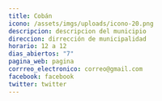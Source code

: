 ```yaml
---
title: Cobán
icono: /assets/imgs/uploads/icono-20.png
descripcion: d﻿escripcion del municipio
direccion: dirrección de municipalidad
horario: 12 a 12
dias_abiertos: "7"
pagina_web: pagina
corrreo_electronico: correo@gmail.com
facebook: facebook
twitter: twitter
---
```

